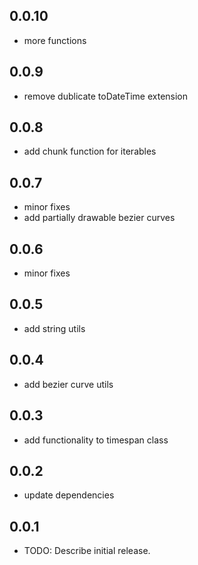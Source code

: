 ## 0.0.10
* more functions

## 0.0.9
* remove dublicate toDateTime extension

## 0.0.8
* add chunk function for iterables

## 0.0.7
* minor fixes
* add partially drawable bezier curves

## 0.0.6
* minor fixes

## 0.0.5
* add string utils

## 0.0.4
* add bezier curve utils

## 0.0.3
* add functionality to timespan class

## 0.0.2
* update dependencies

## 0.0.1

* TODO: Describe initial release.
